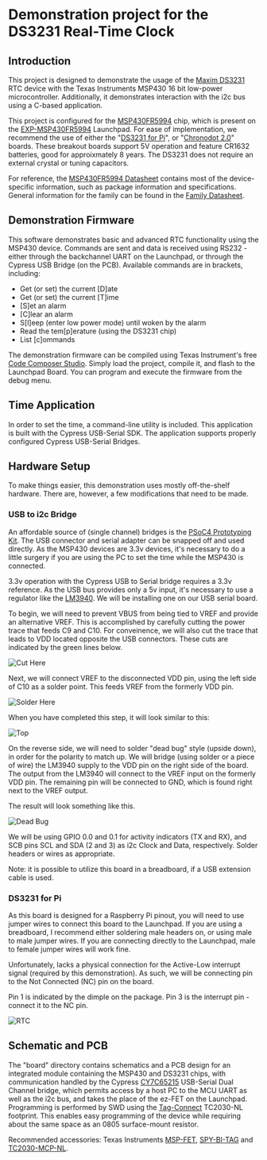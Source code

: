 # Demonstration project for the DS3231 Real-Time Clock

## Introduction

This project is designed to demonstrate the usage of the [Maxim DS3231] RTC device with the Texas Instruments MSP430 16 bit low-power microcontroller.  Additionally, it demonstrates interaction with the i2c bus using a C-based application.

This project is configured for the [MSP430FR5994] chip, which is present on the [EXP-MSP430FR5994] Launchpad.  For ease of implementation, we recommend the use of either the "[DS3231 for Pi]", or "[Chronodot 2.0]" boards.  These breakout boards support 5V operation and feature CR1632 batteries, good for approixmately 8 years.  The DS3231 does not require an external crystal or tuning capacitors.

For reference, the [MSP430FR5994 Datasheet] contains most of the device-specific information, such as package information and specifications.  General information for the family can be found in the [Family Datasheet].

## Demonstration Firmware
This software demonstrates basic and advanced RTC functionality using the MSP430 device.  Commands are sent and data is received using RS232 - either through the backchannel UART on the Launchpad, or through the Cypress USB Bridge (on the PCB).  Available commands are in brackets, including:

* Get (or set) the current [D]ate
* Get (or set) the current [T]ime
* [S]et an alarm
* [C]lear an alarm
* S[l]eep (enter low power mode) until woken by the alarm
* Read the tem[p]erature (using the DS3231 chip)
* List [c]ommands

The demonstration firmware can be compiled using Texas Instrument's free [Code Composer Studio].  Simply load the project, compile it, and flash to the Launchpad Board.  You can program and execute the firmware from the debug menu.


## Time Application
In order to set the time, a command-line utility is included.  This application is built with the Cypress USB-Serial SDK.  The application supports properly configured Cypress USB-Serial Bridges.

## Hardware Setup
To make things easier, this demonstration uses mostly off-the-shelf hardware.  There are, however, a few modifications that need to be made.

### USB to i2c Bridge
An affordable source of (single channel) bridges is the [PSoC4 Prototyping Kit].  The USB connector and serial adapter can be snapped off and used directly.  As the MSP430 devices are 3.3v devices, it's necessary to do a little surgery if you are using the PC to set the time while the MSP430 is connected.

3.3v operation with the Cypress USB to Serial bridge requires a 3.3v reference.  As the USB bus provides only a 5v input, it's necessary to use a regulator like the [LM3940].  We will be installing one on our USB serial board.

To begin, we will need to prevent VBUS from being tied to VREF and provide an alternative VREF.  This is accomplished by carefully cutting the power trace that feeds C9 and C10.  For conveinence, we will also cut the trace that leads to VDD located opposite the USB connectors.  These cuts are indicated by the green lines below.

![Cut Here](img/cut.png)

Next, we will connect VREF to the disconnected VDD pin, using the left side of C10 as a solder point.  This feeds VREF from the formerly VDD pin.

![Solder Here](img/connect.png)

When you have completed this step, it will look similar to this:

![Top](img/usb_top.png)

On the reverse side, we will need to solder "dead bug" style (upside down), in order for the polarity to match up.  We will bridge (using solder or a piece of wire) the LM3940 supply to the VDD pin on the right side of the board.  The output from the LM3940 will connect to the VREF input on the formerly VDD pin.  The remaining pin will be connected to GND, which is found right next to the VREF output.

The result will look something like this.

![Dead Bug](img/deadbug.png)

We will be using GPIO 0.0 and 0.1 for activity indicators (TX and RX), and SCB pins SCL and SDA (2 and 3) as i2c Clock and Data, respectively.  Solder headers or wires as appropriate.

Note: it is possible to utilize this board in a breadboard, if a USB extension cable is used.

### DS3231 for Pi

As this board is designed for a Raspberry Pi pinout, you will need to use jumper wires to connect this board to the Launchpad.  If you are using a breadboard, I recommend either soldering male headers on, or using male to male jumper wires.  If you are connecting directly to the Launchpad, male to female jumper wires will work fine.

Unfortunately, lacks a physical connection for the Active-Low interrupt signal (required by this demonstration).  As such, we will be connecting pin to the Not Connected (NC) pin on the board.

Pin 1 is indicated by the dimple on the package.  Pin 3 is the interrupt pin - connect it to the NC pin.

![RTC](img/rtc.png)

## Schematic and PCB

The "board" directory contains schematics and a PCB design for an integrated module containing the MSP430 and DS3231 chips, with communication handled by the Cypress [CY7C65215] USB-Serial Dual Channel bridge, which permits access by a host PC to the MCU UART as well as the i2c bus, and takes the place of the ez-FET on the Launchpad.  Programming is performed by SWD using the [Tag-Connect] TC2030-NL footprint.  This enables easy programming of the device while requiring about the same space as an 0805 surface-mount resistor.

Recommended accessories: Texas Instruments [MSP-FET], [SPY-BI-TAG] and [TC2030-MCP-NL].

[Maxim DS3231]:           https://datasheets.maximintegrated.com/en/ds/DS3231.pdf
[MSP430FR5994]:           http://www.ti.com/product/MSP430FR5994/description
[EXP-MSP430FR5994]:       http://www.ti.com/tool/msp-exp430fr5994
[Chronodot 2.0]:          http://docs.macetech.com/doku.php/chronodot_v2.0
[DS3231 for Pi]:          http://bit.ly/2mA9jrs
[MSP430FR5994 Datasheet]: http://www.ti.com/lit/ds/symlink/msp430fr5994.pdf
[Family Datasheet]:       http://www.ti.com/lit/ug/slau367m/slau367m.pdf
[Code Composer Studio]:   http://www.ti.com/tool/CCSTUDIO

[PSoC4 Prototyping Kit]:  http://bit.ly/2neuQZW
[LM3940]:                 http://www.ti.com/lit/ds/symlink/lm3940.pdf

[CY7C65215]:              http://www.cypress.com/file/129956/download
[Tag-Connect]:            http://www.tag-connect.com
[MSP-FET]:                http://www.ti.com/tool/msp-fet
[SPY-BI-TAG]:             http://www.tag-connect.com/Materials/SPY-BI-TAG%20Datasheet.pdf
[TC2030-MCP-NL]:          http://www.tag-connect.com/Materials/TC2030-MCP-NL%20PCB%20Footprint.pdf